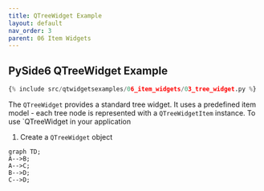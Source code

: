 ```yaml
---
title: QTreeWidget Example
layout: default
nav_order: 3
parent: 06 Item Widgets
---
```


## PySide6 QTreeWidget Example

```python
{% include src/qtwidgetsexamples/06_item_widgets/03_tree_widget.py %}
```

The `QTreeWidget` provides a standard tree widget. It uses a predefined item model - each tree node is represented with a `QTreeWidgetItem` instance. To use `QTreeWidget in your application

1. Create a `QTreeWidget` object

```mermaid
graph TD;
A-->B;
A-->C;
B-->D;
C-->D;
```